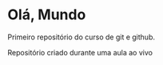 # Olá, Mundo
 Primeiro repositório do curso de git e github.

 Repositório criado durante uma aula ao vivo
